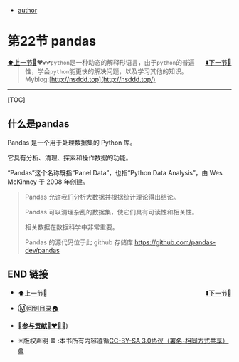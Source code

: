 + [author](http://nsddd.top)

# 第22节 pandas

<div><a href = '21.md' style='float:left'>⬆️上一节🔗</a><a href = '23.md' style='float: right'>⬇️下一节🔗</a></div>


> ❤️💕💕`python`是一种动态的解释形语言，由于`python`的普遍性，学会`python`能更快的解决问题，以及学习其他的知识。Myblog:[http://nsddd.top](http://nsddd.top/)

---
[TOC]

## 什么是pandas

Pandas 是一个用于处理数据集的 Python 库。

它具有分析、清理、探索和操作数据的功能。

“Pandas”这个名称既指“Panel Data”，也指“Python Data Analysis”，由 Wes McKinney 于 2008 年创建。

> Pandas 允许我们分析大数据并根据统计理论得出结论。
>
> Pandas 可以清理杂乱的数据集，使它们具有可读性和相关性。
>
> 相关数据在数据科学中非常重要。
>
> Pandas 的源代码位于此 github 存储库 https://github.com/pandas-dev/pandas





## END 链接

<ul><li><div><a href = '21.md' style='float:left'>⬆️上一节🔗</a><a href = '23.md' style='float: right'>⬇️下一节🔗</a></div></li></ul>

+ [Ⓜ️回到目录🏠](../README.md)

+ [**🫵参与贡献💞❤️‍🔥💖**](https://nsddd.top/archives/contributors))

+ ✴️版权声明 &copy; :本书所有内容遵循[CC-BY-SA 3.0协议（署名-相同方式共享）&copy;](http://zh.wikipedia.org/wiki/Wikipedia:CC-by-sa-3.0协议文本) 

